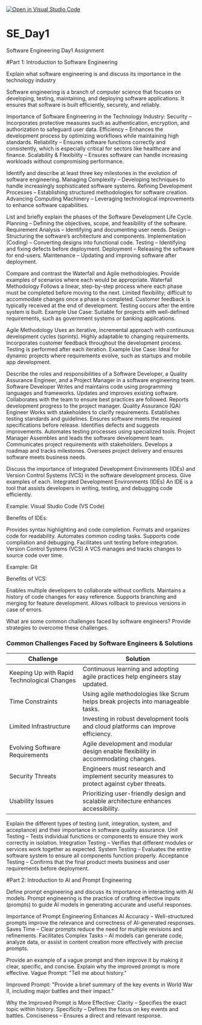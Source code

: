 [![Open in Visual Studio Code](https://classroom.github.com/assets/open-in-vscode-2e0aaae1b6195c2367325f4f02e2d04e9abb55f0b24a779b69b11b9e10269abc.svg)](https://classroom.github.com/online_ide?assignment_repo_id=18367398&assignment_repo_type=AssignmentRepo)
# SE_Day1
Software Engineering Day1 Assignment

#Part 1: Introduction to Software Engineering


Explain what software engineering is and discuss its importance in the technology industry

Software engineering is a branch of computer science that focuses on developing, testing, maintaining, and deploying software applications. It ensures that software is built efficiently, securely, and reliably.

Importance of Software Engineering in the Technology Industry:
Security – Incorporates protective measures such as authentication, encryption, and authorization to safeguard user data.
Efficiency – Enhances the development process by optimizing workflows while maintaining high standards.
Reliability – Ensures software functions correctly and consistently, which is especially critical for sectors like healthcare and finance.
Scalability & Flexibility – Ensures software can handle increasing workloads without compromising performance.


Identify and describe at least three key milestones in the evolution of software engineering.
Managing Complexity – Developing techniques to handle increasingly sophisticated software systems.
Refining Development Processes – Establishing structured methodologies for software creation.
Advancing Computing Machinery – Leveraging technological improvements to enhance software capabilities.

List and briefly explain the phases of the Software Development Life Cycle.
Planning – Defining the objectives, scope, and feasibility of the software.
Requirement Analysis – Identifying and documenting user needs.
Design – Structuring the software’s architecture and components.
Implementation (Coding) – Converting designs into functional code.
Testing – Identifying and fixing defects before deployment.
Deployment – Releasing the software for end-users.
Maintenance – Updating and improving software after deployment.


Compare and contrast the Waterfall and Agile methodologies. Provide examples of scenarios where each would be appropriate.
Waterfall Methodology
Follows a linear, step-by-step process where each phase must be completed before moving to the next.
Limited flexibility; difficult to accommodate changes once a phase is completed.
Customer feedback is typically received at the end of development.
Testing occurs after the entire system is built.
Example Use Case: Suitable for projects with well-defined requirements, such as government systems or banking applications.

Agile Methodology
Uses an iterative, incremental approach with continuous development cycles (sprints).
Highly adaptable to changing requirements.
Incorporates customer feedback throughout the development process.
Testing is performed after each iteration.
Example Use Case: Ideal for dynamic projects where requirements evolve, such as startups and mobile app development.


Describe the roles and responsibilities of a Software Developer, a Quality Assurance Engineer, and a Project Manager in a software engineering team.
Software Developer
Writes and maintains code using programming languages and frameworks.
Updates and improves existing software.
Collaborates with the team to ensure best practices are followed.
Reports development progress to the project manager.
Quality Assurance (QA) Engineer
Works with stakeholders to clarify requirements.
Establishes testing standards and guidelines.
Ensures software meets the required specifications before release.
Identifies defects and suggests improvements.
Automates testing processes using specialized tools.
Project Manager
Assembles and leads the software development team.
Communicates project requirements with stakeholders.
Develops a roadmap and tracks milestones.
Oversees project delivery and ensures software meets business needs.


Discuss the importance of Integrated Development Environments (IDEs) and Version Control Systems (VCS) in the software development process. Give examples of each.
Integrated Development Environments (IDEs)
An IDE is a tool that assists developers in writing, testing, and debugging code efficiently.

Example: Visual Studio Code (VS Code)

Benefits of IDEs:

Provides syntax highlighting and code completion.
Formats and organizes code for readability.
Automates common coding tasks.
Supports code compilation and debugging.
Facilitates unit testing before integration.
Version Control Systems (VCS)
A VCS manages and tracks changes to source code over time.

Example: Git

Benefits of VCS:

Enables multiple developers to collaborate without conflicts.
Maintains a history of code changes for easy reference.
Supports branching and merging for feature development.
Allows rollback to previous versions in case of errors.


What are some common challenges faced by software engineers? Provide strategies to overcome these challenges.
### Common Challenges Faced by Software Engineers & Solutions  

| Challenge                                  | Solution |
|--------------------------------------------|----------|
| Keeping Up with Rapid Technological Changes | Continuous learning and adopting agile practices help engineers stay updated. |
| Time Constraints                            | Using agile methodologies like Scrum helps break projects into manageable tasks. |
| Limited Infrastructure                      | Investing in robust development tools and cloud platforms can improve efficiency. |
| Evolving Software Requirements              | Agile development and modular design enable flexibility in accommodating changes. |
| Security Threats                            | Engineers must research and implement security measures to protect against cyber threats. |
| Usability Issues                            | Prioritizing user-friendly design and scalable architecture enhances accessibility. |


Explain the different types of testing (unit, integration, system, and acceptance) and their importance in software quality assurance.
Unit Testing – Tests individual functions or components to ensure they work correctly in isolation.
Integration Testing – Verifies that different modules or services work together as expected.
System Testing – Evaluates the entire software system to ensure all components function properly.
Acceptance Testing – Confirms that the final product meets business and user requirements before deployment.


#Part 2: Introduction to AI and Prompt Engineering


Define prompt engineering and discuss its importance in interacting with AI models.
Prompt engineering is the practice of crafting effective inputs (prompts) to guide AI models in generating accurate and useful responses.

Importance of Prompt Engineering
Enhances AI Accuracy – Well-structured prompts improve the relevance and correctness of AI-generated responses.
Saves Time – Clear prompts reduce the need for multiple revisions and refinements.
Facilitates Complex Tasks – AI models can generate code, analyze data, or assist in content creation more effectively with precise prompts.



Provide an example of a vague prompt and then improve it by making it clear, specific, and concise. Explain why the improved prompt is more effective.
Vague Prompt:
"Tell me about history."

Improved Prompt:
"Provide a brief summary of the key events in World War II, including major battles and their impact."

Why the Improved Prompt is More Effective:
Clarity – Specifies the exact topic within history.
Specificity – Defines the focus on key events and battles.
Conciseness – Ensures a direct and relevant response.
